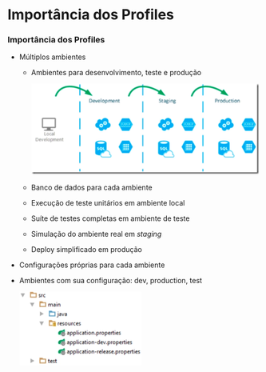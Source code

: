 # Importância dos Profiles

### Importância dos **Profiles**

* Múltiplos ambientes

  * Ambientes para desenvolvimento, teste e produção

    ![](./assets/multiplos-ambientes.png) 

  * Banco de dados para cada ambiente

  * Execução de teste unitários em ambiente local

  * Suíte de testes completas em ambiente de teste

  * Simulação do ambiente real em _staging_

  * Deploy simplificado em produção

* Configurações próprias para cada ambiente

* Ambientes com sua configuração: dev, production, test

  ![](./assets/profiles-exemplo.png)